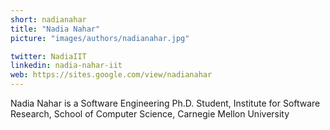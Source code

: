 ```yaml
---
short: nadianahar
title: "Nadia Nahar"
picture: "images/authors/nadianahar.jpg"

twitter: NadiaIIT
linkedin: nadia-nahar-iit
web: https://sites.google.com/view/nadianahar
---
```


Nadia Nahar is a Software Engineering Ph.D. Student, Institute for Software Research, School of Computer Science, Carnegie Mellon University